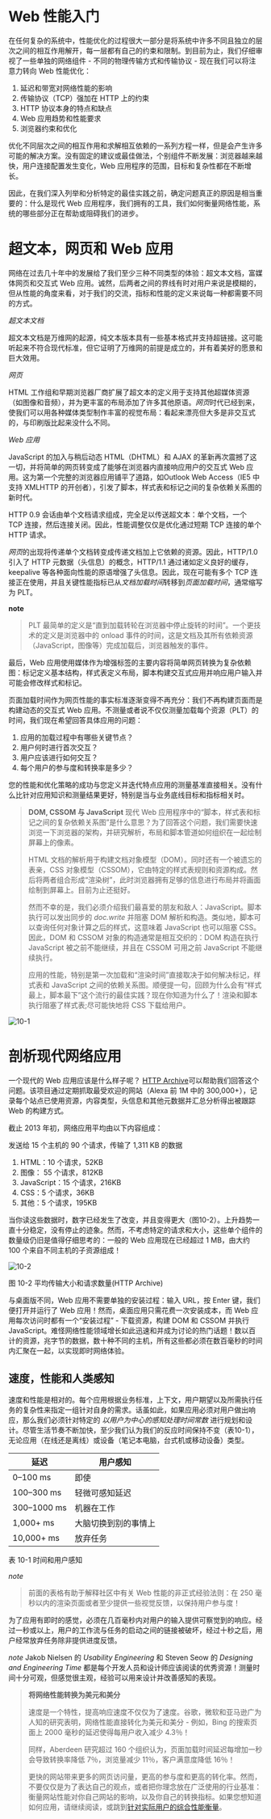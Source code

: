 # Web 性能入门
在任何复杂的系统中，性能优化的过程很大一部分是将系统中许多不同且独立的层次之间的相互作用解开，每一层都有自己的约束和限制。到目前为止，我们仔细审视了一些单独的网络组件 - 不同的物理传输方式和传输协议 - 现在我们可以将注意力转向 Web 性能优化：

1. 延迟和带宽对网络性能的影响
2. 传输协议（TCP）强加在 HTTP 上的约束
3. HTTP 协议本身的特点和缺点
4. Web 应用趋势和性能要求
5. 浏览器约束和优化

优化不同层次之间的相互作用和求解相互依赖的一系列方程一样，但是会产生许多可能的解决方案。没有固定的建议或最佳做法，个别组件不断发展：浏览器越来越快，用户连接配置发生变化，Web 应用程序的范围，目标和复杂性都在不断增长。

因此，在我们深入列举和分析特定的最佳实践之前，确定问题真正的原因是相当重要的：什么是现代 Web 应用程序，我们拥有的工具，我们如何衡量网络性能，系统的哪些部分正在帮助或阻碍我们的进步。

# 超文本，网页和 Web 应用
网络在过去几十年中的发展给了我们至少三种不同类型的体验：超文本文档，富媒体网页和交互式 Web 应用。诚然，后两者之间的界线有时对用户来说是模糊的，但从性能的角度来看，对于我们的交流，指标和性能的定义来说每一种都需要不同的方式。

*超文本文档*

超文本文档是万维网的起源，纯文本版本具有一些基本格式并支持超链接。这可能听起来不符合现代标准，但它证明了万维网的前提是成立的，并有着美好的愿景和巨大效用。

*网页*

HTML 工作组和早期浏览器厂商扩展了超文本的定义用于支持其他超媒体资源（如图像和音频），并为更丰富的布局添加了许多其他原语。*网页*时代已经到来，使我们可以用各种媒体类型制作丰富的视觉布局：看起来漂亮但大多是非交互式的，与印刷版比起来没什么不同。

*Web 应用*

JavaScript 的加入与稍后动态 HTML（DHTML）和 AJAX 的革新再次震撼了这一切，并将简单的网页转变成了能够在浏览器内直接响应用户的交互式 Web 应用。这为第一个完整的浏览器应用铺平了道路，如Outlook Web Access（IE5 中支持 XMLHTTP 的开创者），引发了脚本，样式表和标记之间的复杂依赖关系图的新时代。

HTTP 0.9 会话由单个文档请求组成，完全足以传送超文本：单个文档，一个 TCP 连接，然后连接关闭。因此，性能调整仅仅是优化通过短期 TCP 连接的单个 HTTP 请求。

*网页*的出现将传递单个文档转变成传递文档加上它依赖的资源。因此，HTTP/1.0 引入了 HTTP 元数据（头信息）的概念，HTTP/1.1 通过诸如定义良好的缓存，keepalive 等各种面向性能的原语增强了头信息。因此，现在可能有多个 TCP 连接正在使用，并且关键性能指标已从*文档加载时间*转移到*页面加载时间*，通常缩写为 PLT。

**note**
>PLT 最简单的定义是“直到加载转轮在浏览器中停止旋转的时间”。一个更技术的定义是浏览器中的 onload 事件的时间，这是文档及其所有依赖资源（JavaScript，图像等）完成加载后，浏览器触发的事件。

最后，Web 应用使用媒体作为增强标签的主要内容将简单网页转换为复杂依赖图：标记定义基本结构，样式表定义布局，脚本构建交互式应用并响应用户输入并可能会修改样式和标记。

页面加载时间作为网页性能的事实标准逐渐变得不再充分：我们不再构建页面而是构建动态的交互式 Web 应用。不测量或者说不仅仅测量加载每个资源（PLT）的时间，我们现在希望回答具体应用的问题：

1. 应用的加载过程中有哪些关键节点？
2. 用户何时进行首次交互？
3. 用户应该进行如何交互？
4. 每个用户的参与度和转换率是多少？

您的性能和优化策略的成功与您定义并迭代特点应用的测量基准直接相关。没有什么比针对应用知识和测量结果更好，特别是当与业务底线目标和指标相关时。

> **DOM, CSSOM 与 JavaScript**
>现代 Web 应用程序中的“脚本，样式表和标记之间的复杂依赖关系图”是什么意思？为了回答这个问题，我们需要快速浏览一下浏览器的架构，并研究解析，布局和脚本管道如何组织在一起绘制屏幕上的像素。
>
>HTML 文档的解析用于构建文档对象模型（DOM）。同时还有一个被遗忘的表亲，CSS 对象模型（CSSOM），它由特定的样式表规则和资源构成。然后将两者组合形成“渲染树”，此时浏览器拥有足够的信息进行布局并将画面绘制到屏幕上。目前为止还挺好。
>
>然而不幸的是，我们必须介绍我们最喜爱的朋友和敌人：JavaScript。脚本执行可以发出同步的 *doc.write* 并阻塞 DOM 解析和构造。类似地，脚本可以查询任何对象计算之后的样式，这意味着 JavaScript 也可以阻塞 CSS。因此，DOM 和 CSSOM 对象的构造通常是相互交织的：DOM 构造在执行 JavaScript 被之前不能继续，并且在 CSSOM 可用之前 JavaScript 不能继续执行。
>
>应用的性能，特别是第一次加载和“渲染时间”直接取决于如何解决标记，样式表和 JavaScript 之间的依赖关系图。顺便提一句，回顾为什么会有“样式最上，脚本最下”这个流行的最佳实践？现在你知道为什么了！渲染和脚本执行阻塞了样式表;尽可能快地将 CSS 下载给用户。

![10-1](assets/2017-08-09-23-11-25.png)

# 剖析现代网络应用
一个现代的 Web 应用应该是什么样子呢？ [HTTP Archive](http://httparchive.org)可以帮助我们回答这个问题。该项目通过定期抓取最受欢迎的网站（Alexa 前 1M 中的 300,000+），记录每个站点已使用资源，内容类型，头信息和其他元数据并汇总分析得出被跟踪 Web 的构建方式。

截止 2013 年初，网络应用平均由以下内容组成：

发送给 15 个主机的 90 个请求，传输了 1,311 KB 的数据
1. HTML：10 个请求，52KB
2. 图像： 55 个请求，812KB
3. JavaScript：15 个请求，216KB
4. CSS：5 个请求，36KB
5. 其他：5 个请求，195KB

当你读这些数据时，数字已经发生了改变，并且变得更大（图10-2）。上升趋势一直十分稳定，没有停止的迹象。然而，不考虑特定的请求和大小，这些单个组件的数量级仍旧是值得仔细思考的：一般的 Web 应用现在已经超过 1 MB，由大约 100 个来自不同主机的子资源组成！

![10-2](assets/2017-08-10-15-26-39.png)

图 10-2 平均传输大小和请求数量(HTTP Archive)

与桌面版不同，Web 应用不需要单独的安装过程：输入 URL，按 Enter 键，我们便打开并运行了 Web 应用！然而，桌面应用只需花费一次安装成本，而 Web 应用每次访问时都有一个“安装过程” - 下载资源，构建 DOM 和 CSSOM 并执行 JavaScript。难怪网络性能领域增长如此迅速和并成为讨论的热门话题！数以百计的资源，兆字节的数据，数十种不同的主机，所有这些都必须在数百毫秒的时间内汇聚在一起，以实现即时网络体验。

## 速度，性能和人类感知
速度和性能是相对的。每个应用根据业务标准，上下文，用户期望以及所需执行任务的复杂性来指定一组针对自身的需求。话虽如此，如果应用必须对用户做出响应，那么我们必须针对特定的 *以用户为中心的感知处理时间常数* 进行规划和设计。尽管生活节奏不断加快，至少我们认为我们的反应时间保持不变（表10-1），无论应用（在线还是离线）或设备（笔记本电脑，台式机或移动设备）类型。

延迟 | 用户感知
--|--
0–100 ms | 即使
100–300 ms | 轻微可感知延迟
300–1000 ms | 机器在工作
1,000+ ms | 大脑切换到别的事情上
10,000+ ms | 放弃任务

表 10-1 时间和用户感知

*note*
>前面的表格有助于解释社区中有关 Web 性能的非正式经验法则：在 250 毫秒以内的渲染页面或者至少提供一些视觉反馈，以保持用户参与度！

为了应用有即时的感觉，必须在几百毫秒内对用户的输入提供可察觉到的响应。经过一秒或以上，用户的工作流与任务的启动之间的链接被破坏，经过十秒之后，用户经常放弃任务除非提供进度反馈。

*note*
Jakob Nielsen 的 *Usability Engineering* 和 Steven Seow 的 *Designing and Engineering Time* 都是每个开发人员和设计师应该阅读的优秀资源！测量时间十分可观，但感觉很主观，经验可以用来设计并改善感知的表现。

>**将网络性能转换为美元和美分**
>
>速度是一个特性，提高响应速度不仅仅为了速度。谷歌，微软和亚马逊广为人知的研究表明，网络性能直接转化为美元和美分 - 例如，Bing 的搜索页面上 2000 毫秒的延迟使得每用户收入减少 4.3％！
>
>同样，Aberdeen 研究超过 160 个组织认为，页面加载时间延迟每增加一秒会导致转换率降低 7％，浏览量减少 11％，客户满意度降低 16％！
>
>更快的网站带来更多的网页访问量，更高的参与度和更高的转化率。然而，不要仅仅是为了表达自己的观点，或者把你理念放在广泛使用的行业基准：衡量网站性能对你自己网站的影响，以及你自己的转换指标。如果您想知道如何应用，请继续阅读，或跳到[针对实际用户的综合性能衡量](https://hpbn.co/primer-on-web-performance/#synthetic-and-real-user-performance-measurement)。


